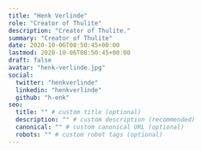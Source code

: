 ```yaml
---
title: "Henk Verlinde"
role: "Creator of Thulite"
description: "Creator of Thulite."
summary: "Creator of Thulite"
date: 2020-10-06T08:50:45+00:00
lastmod: 2020-10-06T08:50:45+00:00
draft: false
avatar: "henk-verlinde.jpg"
social:
  twitter: "henkverlinde"
  linkedin: "henkverlinde"
  github: "h-enk"
seo:
  title: "" # custom title (optional)
  description: "" # custom description (recommended)
  canonical: "" # custom canonical URL (optional)
  robots: "" # custom robot tags (optional)
---
```

